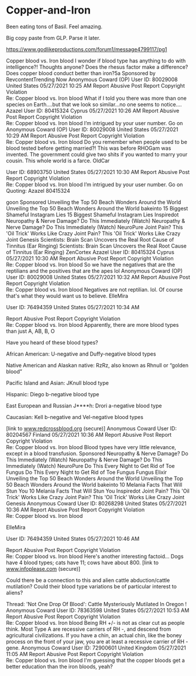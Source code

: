 # Copper-and-Iron
Been eating tons of Basil. Feel amazing. 

Big copy paste from GLP. Parse it later. 

https://www.godlikeproductions.com/forum1/message4799117/pg1

Copper blood vs. Iron blood
I wonder if blood type has anything to do with intelligence?! Thoughts anyone? Does the rhesus factor make a difference? Does copper blood conduct better than iron?5a
Sponsored by RevcontentTrending Now
Anonymous Coward (OP)
User ID: 80029008
 United States
05/27/2021 10:25 AM
Report Abusive Post
Report Copyright Violation	
Re: Copper blood vs. Iron blood
What if I told you there was more than one species on Earth....but that we look so similar...no one seems to notice....
Azazel
User ID: 80415324
 Cyprus
05/27/2021 10:26 AM
Report Abusive Post
Report Copyright Violation	
Re: Copper blood vs. Iron blood
I’m intrigued by your user number. Go on
Anonymous Coward (OP)
User ID: 80029008
 United States
05/27/2021 10:29 AM
Report Abusive Post
Report Copyright Violation	
Re: Copper blood vs. Iron blood
Do you remember when people used to be blood tested before getting married?! This was before RHOGam was invented. The government could give two shits if you wanted to marry your cousin. This whole world is a farce.
OldCar


User ID: 68903750
 United States
05/27/2021 10:30 AM
Report Abusive Post
Report Copyright Violation	
Re: Copper blood vs. Iron blood
I’m intrigued by your user number. Go on
 Quoting: Azazel 80415324 


goon
Sponsored
Unveiling the Top 50 Beach Wonders Around the World
Unveiling the Top 50 Beach Wonders Around the World
bakeinto
15 Biggest Shameful Instagram Lies
15 Biggest Shameful Instagram Lies
Inspiredot
Neuropathy & Nerve Damage? Do This Immediately (Watch)
Neuropathy & Nerve Damage? Do This Immediately (Watch)
NeuroPure
Joint Pain? This 'Oil Trick' Works Like Crazy
Joint Pain? This 'Oil Trick' Works Like Crazy
Joint Genesis
Scientists: Brain Scan Uncovers the Real Root Cause of Tinnitus (Ear Ringing)
Scientists: Brain Scan Uncovers the Real Root Cause of Tinnitus (Ear Ringing)
ZenCortex
Azazel
User ID: 80415324
 Cyprus
05/27/2021 10:30 AM
Report Abusive Post
Report Copyright Violation	
Re: Copper blood vs. Iron blood
So we have the negatives that are the reptilians and the positives that are the apes lol
Anonymous Coward (OP)
User ID: 80029008
 United States
05/27/2021 10:32 AM
Report Abusive Post
Report Copyright Violation	
Re: Copper blood vs. Iron blood
Negatives are not reptilian. lol. Of course that's what they would want us to believe.
ElleMira


User ID: 76494359
 United States
05/27/2021 10:34 AM

Report Abusive Post
Report Copyright Violation	
Re: Copper blood vs. Iron blood
Apparently, there are more blood types than just A, AB, B, O

Have you heard of these blood types?

African American: U-negative and Duffy-negative blood types

Native American and Alaskan native: RzRz, also known as Rhnull or “golden blood”

Pacific Island and Asian: JKnull blood type

Hispanic: Diego b-negative blood type

East European and Russian J****h: Drori a-negative blood type

Caucasian: Kell b-negative and Vel-negative blood types



[link to www.redcrossblood.org (secure)]
Anonymous Coward
User ID: 80204567
 Finland
05/27/2021 10:36 AM
Report Abusive Post
Report Copyright Violation	
Re: Copper blood vs. Iron blood
Blood types have very little relevance, except in a blood transfusion.
Sponsored
Neuropathy & Nerve Damage? Do This Immediately (Watch)
Neuropathy & Nerve Damage? Do This Immediately (Watch)
NeuroPure
Do This Every Night to Get Rid of Toe Fungus
Do This Every Night to Get Rid of Toe Fungus
Fungus Elixir
Unveiling the Top 50 Beach Wonders Around the World
Unveiling the Top 50 Beach Wonders Around the World
bakeinto
10 Melania Facts That Will Stun You
10 Melania Facts That Will Stun You
Inspiredot
Joint Pain? This 'Oil Trick' Works Like Crazy
Joint Pain? This 'Oil Trick' Works Like Crazy
Joint Genesis
Anonymous Coward
User ID: 80268298
 United States
05/27/2021 10:36 AM
Report Abusive Post
Report Copyright Violation	
Re: Copper blood vs. Iron blood

ElleMira


User ID: 76494359
 United States
05/27/2021 10:46 AM

Report Abusive Post
Report Copyright Violation	
Re: Copper blood vs. Iron blood
Here's another interesting factoid... Dogs have 4 blood types; cats have 11; cows have about 800.
[link to www.infoplease.com (secure)]

Could there be a connection to this and alien cattle abduction/cattle mutilation? Could their blood type variations be of particular interest to aliens?

Thread: 'Not One Drop Of Blood': Cattle Mysteriously Mutilated In Oregon !
Anonymous Coward
User ID: 78363598
 United States
05/27/2021 10:53 AM
Report Abusive Post
Report Copyright Violation	
Re: Copper blood vs. Iron blood
Being RH +/- is not as clear cut as people think. Most Type A are recessive carriers of RH -, and descend from agricultural civilizations. If you have a chin, an actual chin, like the boney process on the front of your jaw, you are at least a recessive carrier of RH - gene.
Anonymous Coward
User ID: 72900601
 United Kingdom
05/27/2021 11:05 AM
Report Abusive Post
Report Copyright Violation	
Re: Copper blood vs. Iron blood
I'm guessing that the copper bloods get a better education than the iron bloods, yeah?
